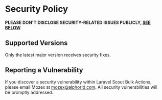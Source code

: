 # Security Policy

**PLEASE DON'T DISCLOSE SECURITY-RELATED ISSUES PUBLICLY, [SEE BELOW](#reporting-a-vulnerability).**

## Supported Versions

Only the latest major version receives security fixes.

## Reporting a Vulnerability

If you discover a security vulnerability within Laravel Scout Bulk Actions, please email Mozex at mozex@alphorld.com. All security vulnerabilities will be promptly addressed.
